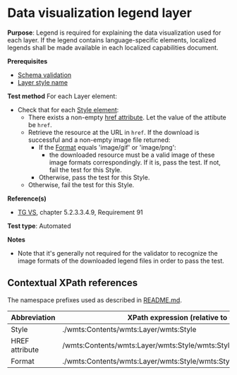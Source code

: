 # Data visualization legend layer

**Purpose**: Legend is required for explaining the data visualization used for each layer. If the legend contains language-specific elements, localized legends shall be made available in each localized capabilities document.

**Prerequisites**

* [Schema validation](http://inspire.ec.europa.eu/id/ats/view-service/3.11/WMTS/schema-validation)
* [Layer style name](http://inspire.ec.europa.eu/id/ats/view-service/3.11/WMTS/layer-style-name)

**Test method**
For each Layer element:

* Check that for each [Style element](#Style):
  * There exists a non-empty [href attribute](#href). Let the value of the attibute be ```href```.
  * Retrieve the resource at the URL in ```href```. If the download is successful and a non-empty image file returned:
    * If the [Format](#format) equals 'image/gif' or 'image/png':
      * the downloaded resource must be a valid image of these image formats correspondingly. If it is, pass the test. If not, fail the test for this Style.
    * Otherwise, pass the test for this Style.
  * Otherwise, fail the test for this Style.

**Reference(s)**

* [TG VS](http://inspire.ec.europa.eu/id/ats/view-service/3.11/WMTS/README#ref_TG_VS), chapter 5.2.3.3.4.9, Requirement 91

**Test type**: Automated

**Notes**

* Note that it's generally not required for the validator to recognize the image formats of the downloaded legend files in order to pass the test.

## Contextual XPath references

The namespace prefixes used as described in [README.md](http://inspire.ec.europa.eu/id/ats/view-service/3.11/WMTS/README#namespaces).

Abbreviation                                               |  XPath expression (relative to Capabilities)
---------------------------------------------------------- | -------------------------------------------------------------------------
Style <a name="Style"></a> | ./wmts:Contents/wmts:Layer/wmts:Style
HREF attribute <a name="href"></a> | /wmts:Contents/wmts:Layer/wmts:Style/wmts:Style/wmts:LegendURL[@xlink:href]
Format <a name="format"></a> | ./wmts:Contents/wmts:Layer/wmts:Style/wmts:Style/wmts:LegendURL[@format]
